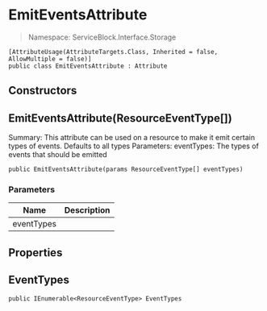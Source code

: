 EmitEventsAttribute
======
> Namespace: ServiceBlock.Interface.Storage



```
[AttributeUsage(AttributeTargets.Class, Inherited = false, AllowMultiple = false)]
public class EmitEventsAttribute : Attribute
```

## Constructors

EmitEventsAttribute(ResourceEventType[])
------
Summary: This attribute can be used on a resource to make it emit certain types of events. Defaults to all types
  Parameters:
    eventTypes: The types of events that should be emitted

```
public EmitEventsAttribute(params ResourceEventType[] eventTypes)
```

### Parameters
Name | Description
--- | ---
eventTypes | 




## Properties

EventTypes
------


```
public IEnumerable<ResourceEventType> EventTypes
```







